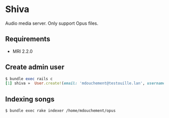 # Shiva

Audio media server. Only support Opus files.

## Requirements
 - MRI 2.2.0

## Create admin user
```rb
$ bundle exec rails c
[1] shiva »  User.create!(email: 'mdouchement@testouille.lan', username: 'mdouchement', password: 'trololoyolo', admin: true)
```

## Indexing songs
```bash
$ bundle exec rake indexer /home/mdouchement/opus
```
